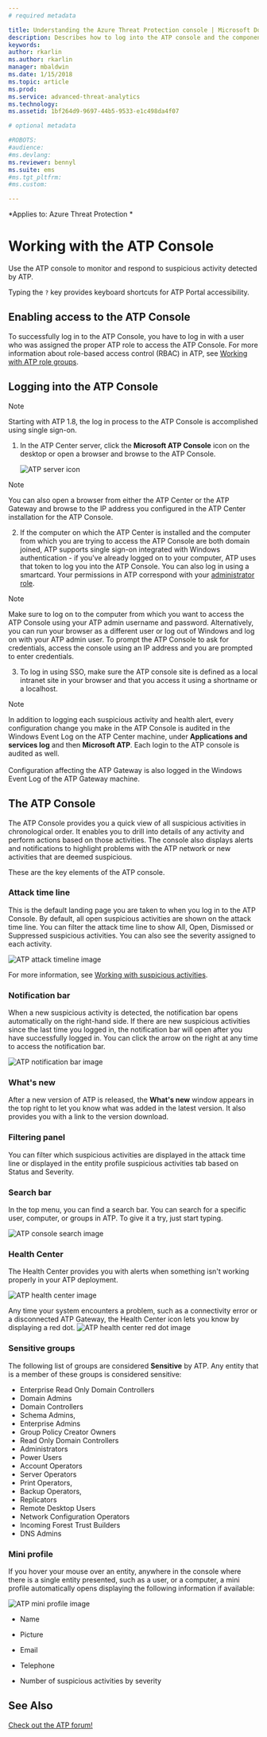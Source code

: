 ```yaml
---
# required metadata

title: Understanding the Azure Threat Protection console | Microsoft Docs
description: Describes how to log into the ATP console and the components of the console
keywords:
author: rkarlin
ms.author: rkarlin
manager: mbaldwin
ms.date: 1/15/2018
ms.topic: article
ms.prod:
ms.service: advanced-threat-analytics
ms.technology:
ms.assetid: 1bf264d9-9697-44b5-9533-e1c498da4f07

# optional metadata

#ROBOTS:
#audience:
#ms.devlang:
ms.reviewer: bennyl
ms.suite: ems
#ms.tgt_pltfrm:
#ms.custom:

---
```


*Applies to: Azure Threat Protection *



# Working with the ATP Console

Use the ATP console to monitor and respond to suspicious activity detected by ATP.

Typing the `?` key provides keyboard shortcuts for ATP Portal accessibility. 

## Enabling access to the ATP Console
To successfully log in to the ATP Console, you have to log in with a user who was assigned the proper ATP role to access the ATP Console. 
For more information about role-based access control (RBAC) in ATP, see [Working with ATP role groups](ata-role-groups.md).

## Logging into the ATP Console

>[!NOTE]
 > Starting with ATP 1.8, the log in process to the ATP Console is accomplished using single sign-on.

1. In the ATP Center server, click the **Microsoft ATP Console** icon on the desktop or open a browser and browse to the ATP Console.

    ![ATP server icon](media/ata-server-icon.png)

 >[!NOTE]
 > You can also open a browser from either the ATP Center or the ATP Gateway and browse to the IP address you configured in the ATP Center installation for the ATP Console.    

2.  If the computer on which the ATP Center is installed and the computer from which you are trying to access the ATP Console are both domain joined, ATP supports single sign-on integrated with Windows authentication - if you've already logged on to your computer, ATP uses that token to log you into the ATP Console. You can also log in using a smartcard. Your permissions in ATP correspond with your [administrator role](ata-role-groups.md).

 > [!NOTE]
 > Make sure to log on to the computer from which you want to access the ATP Console using your ATP admin username and password. Alternatively, you can run your browser as a different user or log out of Windows and log on with your ATP admin user. To prompt the ATP Console to ask for credentials, access the console using an IP address and you are prompted to enter credentials.

3. To log in using SSO, make sure the ATP console site is defined as a local intranet site in your browser and that you access it using a shortname or a localhost.

> [!NOTE]
> In addition to logging each suspicious activity and health alert, every configuration change you make in the ATP Console is audited in the Windows Event Log on the ATP Center machine, under **Applications and services log** and then **Microsoft ATP**. Each login to the ATP console is audited as well.<br></br>  Configuration affecting the ATP Gateway is also logged in the Windows Event Log of the ATP Gateway machine. 



## The ATP Console

The ATP Console provides you a quick view of all suspicious activities in chronological order. It enables you to drill into details of any activity and perform actions based on those activities. The console also displays alerts and notifications to highlight problems with the ATP network or new activities that are deemed suspicious.

These are the key elements of the ATP console.


### Attack time line

This is the default landing page you are taken to when you log in to the ATP Console. By default, all open suspicious activities are shown on the attack time line. You can filter the attack time line to show All, Open, Dismissed or Suppressed suspicious activities. You can also see the severity assigned to each activity.

![ATP attack timeline image](media/ATP-Suspicious-Activity-Timeline.jpg)

For more information, see [Working with suspicious activities](working-with-suspicious-activities.md).

### Notification bar

When a new suspicious activity is detected, the notification bar opens automatically on the right-hand side. If there are new suspicious activities since the last time you logged in, the notification bar will open after you have successfully logged in. You can click the arrow on the right at any time to access the notification bar.

![ATP notification bar image](media/notification-bar-1.7.png)

### What's new

After a new version of ATP is released, the **What's new** window appears in the top right to let you know what was added in the latest version. It also provides you with a link to the version download.

### Filtering panel

You can filter which suspicious activities are displayed in the attack time line or displayed in the entity profile suspicious activities tab based on Status and Severity.

### Search bar

In the top menu, you can find a search bar. You can search for a specific user, computer, or groups in ATP. To give it a try, just start typing.

![ATP console search image](media/ATP-console-search.png)

### Health Center

The Health Center provides you with alerts when something isn't working properly in your ATP deployment.

![ATP health center image](media/ATP-Health-Issue.jpg)

Any time your system encounters a problem, such as a connectivity error or a disconnected ATP Gateway, the Health Center icon lets you know by displaying a red dot. ![ATP health center red dot image](media/ATP-Health-Center-Alert-red-dot.png)

### Sensitive groups

The following list of groups are considered **Sensitive** by ATP. Any entity that is a member of these groups is considered sensitive:

- Enterprise Read Only Domain Controllers 
- Domain Admins 
- Domain Controllers 
- Schema Admins,
- Enterprise Admins 
- Group Policy Creator Owners 
- Read Only Domain Controllers 
- Administrators  
- Power Users  
- Account Operators  
- Server Operators   
- Print Operators,
- Backup Operators,
- Replicators 
- Remote Desktop Users 
- Network Configuration Operators 
- Incoming Forest Trust Builders 
- DNS Admins 


### Mini profile

If you hover your mouse over an entity, anywhere in the console where there is a single entity presented, such as a user, or a computer, a mini profile automatically opens displaying the following information if available:

![ATP mini profile image](media/ATP-mini-profile.jpg)

-   Name

-   Picture

-   Email

-   Telephone

-   Number of suspicious activities by severity



## See Also
[Check out the ATP forum!](https://social.technet.microsoft.com/Forums/security/home?forum=mata)
